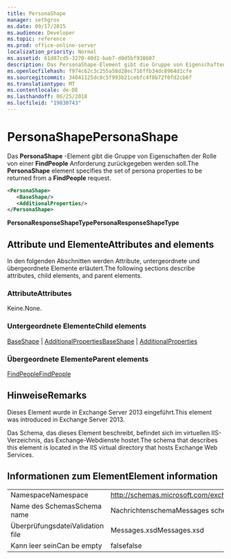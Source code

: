 ```yaml
---
title: PersonaShape
manager: sethgros
ms.date: 09/17/2015
ms.audience: Developer
ms.topic: reference
ms.prod: office-online-server
localization_priority: Normal
ms.assetid: 61d87cd5-3270-40d1-bab7-d0d5bf938607
description: Das PersonaShape-Element gibt die Gruppe von Eigenschaften der Rolle von einer FindPeople Anforderung zurückgegeben werden soll.
ms.openlocfilehash: f974c62c3c255a58d28ec716ffb34dc8964d1cfe
ms.sourcegitcommit: 34041125dc8c5f993b21cebfc4f8b72f0fd2cb6f
ms.translationtype: MT
ms.contentlocale: de-DE
ms.lasthandoff: 06/25/2018
ms.locfileid: "19830743"
---
```

# <a name="personashape"></a><span data-ttu-id="6c91d-103">PersonaShape</span><span class="sxs-lookup"><span data-stu-id="6c91d-103">PersonaShape</span></span>

<span data-ttu-id="6c91d-104">Das **PersonaShape** -Element gibt die Gruppe von Eigenschaften der Rolle von einer **FindPeople** Anforderung zurückgegeben werden soll.</span><span class="sxs-lookup"><span data-stu-id="6c91d-104">The **PersonaShape** element specifies the set of persona properties to be returned from a **FindPeople** request.</span></span> 
  
```XML
<PersonaShape>
   <BaseShape/>
   <AdditionalProperties/>
</PersonaShape>
```

 <span data-ttu-id="6c91d-105">**PersonaResponseShapeType**</span><span class="sxs-lookup"><span data-stu-id="6c91d-105">**PersonaResponseShapeType**</span></span>
## <a name="attributes-and-elements"></a><span data-ttu-id="6c91d-106">Attribute und Elemente</span><span class="sxs-lookup"><span data-stu-id="6c91d-106">Attributes and elements</span></span>

<span data-ttu-id="6c91d-107">In den folgenden Abschnitten werden Attribute, untergeordnete und übergeordnete Elemente erläutert.</span><span class="sxs-lookup"><span data-stu-id="6c91d-107">The following sections describe attributes, child elements, and parent elements.</span></span>
  
### <a name="attributes"></a><span data-ttu-id="6c91d-108">Attribute</span><span class="sxs-lookup"><span data-stu-id="6c91d-108">Attributes</span></span>

<span data-ttu-id="6c91d-109">Keine.</span><span class="sxs-lookup"><span data-stu-id="6c91d-109">None.</span></span>
  
### <a name="child-elements"></a><span data-ttu-id="6c91d-110">Untergeordnete Elemente</span><span class="sxs-lookup"><span data-stu-id="6c91d-110">Child elements</span></span>

<span data-ttu-id="6c91d-111">[BaseShape](baseshape.md) | [AdditionalProperties](additionalproperties.md)</span><span class="sxs-lookup"><span data-stu-id="6c91d-111">[BaseShape](baseshape.md) | [AdditionalProperties](additionalproperties.md)</span></span>
  
### <a name="parent-elements"></a><span data-ttu-id="6c91d-112">Übergeordnete Elemente</span><span class="sxs-lookup"><span data-stu-id="6c91d-112">Parent elements</span></span>

[<span data-ttu-id="6c91d-113">FindPeople</span><span class="sxs-lookup"><span data-stu-id="6c91d-113">FindPeople</span></span>](findpeople.md)
  
## <a name="remarks"></a><span data-ttu-id="6c91d-114">Hinweise</span><span class="sxs-lookup"><span data-stu-id="6c91d-114">Remarks</span></span>

<span data-ttu-id="6c91d-115">Dieses Element wurde in Exchange Server 2013 eingeführt.</span><span class="sxs-lookup"><span data-stu-id="6c91d-115">This element was introduced in Exchange Server 2013.</span></span>
  
<span data-ttu-id="6c91d-116">Das Schema, das dieses Element beschreibt, befindet sich im virtuellen IIS-Verzeichnis, das Exchange-Webdienste hostet.</span><span class="sxs-lookup"><span data-stu-id="6c91d-116">The schema that describes this element is located in the IIS virtual directory that hosts Exchange Web Services.</span></span>
  
## <a name="element-information"></a><span data-ttu-id="6c91d-117">Informationen zum Element</span><span class="sxs-lookup"><span data-stu-id="6c91d-117">Element information</span></span>

|||
|:-----|:-----|
|<span data-ttu-id="6c91d-118">Namespace</span><span class="sxs-lookup"><span data-stu-id="6c91d-118">Namespace</span></span>  <br/> |http://schemas.microsoft.com/exchange/services/2006/messages  <br/> |
|<span data-ttu-id="6c91d-119">Name des Schemas</span><span class="sxs-lookup"><span data-stu-id="6c91d-119">Schema name</span></span>  <br/> |<span data-ttu-id="6c91d-120">Nachrichtenschema</span><span class="sxs-lookup"><span data-stu-id="6c91d-120">Messages schema</span></span>  <br/> |
|<span data-ttu-id="6c91d-121">Überprüfungsdatei</span><span class="sxs-lookup"><span data-stu-id="6c91d-121">Validation file</span></span>  <br/> |<span data-ttu-id="6c91d-122">Messages.xsd</span><span class="sxs-lookup"><span data-stu-id="6c91d-122">Messages.xsd</span></span>  <br/> |
|<span data-ttu-id="6c91d-123">Kann leer sein</span><span class="sxs-lookup"><span data-stu-id="6c91d-123">Can be empty</span></span>  <br/> |<span data-ttu-id="6c91d-124">false</span><span class="sxs-lookup"><span data-stu-id="6c91d-124">false</span></span>  <br/> |
   

